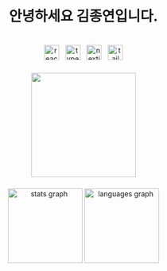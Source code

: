 <h1 align="center">안녕하세요 김종연입니다.</h1>

###

<br clear="both">

<div align="center">
   <img src="https://img.shields.io/badge/react-%2320232a.svg?style=for-the-badge&logo=react&logoColor=%2361DAFB" height="30" alt="react logo"  />
   <img width="5" />
   <img src="https://img.shields.io/badge/typescript-%23007ACC.svg?style=for-the-badge&logo=typescript&logoColor=white" height="30" alt="typescript logo"  />
   <img width="5" />
   <img src="https://img.shields.io/badge/Next-black?style=for-the-badge&logo=next.js&logoColor=white" height="30" alt="nextjs logo"  />
   <img width="5" />
   <img src="https://img.shields.io/badge/tailwindcss-%2338B2AC.svg?style=for-the-badge&logo=tailwind-css&logoColor=white" height="30" alt="tailwindcss logo"  />
</div>

###
   
</div>


###

<div align="center">
  <img height="210" src="https://blog.kakaocdn.net/dn/xKgoT/btrYeZ31KmX/4DXktZ7q9HNfCAJmjlbgxK/img.gif"  />
</div>

###

<div align="center">
  <img src="https://github-readme-stats.vercel.app/api?username=kjjyyy01&hide_title=false&hide_rank=false&show_icons=true&include_all_commits=true&count_private=true&disable_animations=false&theme=dracula&locale=en&hide_border=false&order=1" height="150" alt="stats graph"  />
  <img src="https://github-readme-stats.vercel.app/api/top-langs?username=kjjyyy01&locale=en&hide_title=false&layout=compact&card_width=320&langs_count=5&theme=dracula&hide_border=false&order=2" height="150" alt="languages graph"  />
</div>

###
